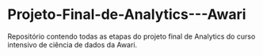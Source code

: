 # Projeto-Final-de-Analytics---Awari
Repositório contendo todas as etapas do projeto final de Analytics do curso intensivo de ciência de dados da Awari.
